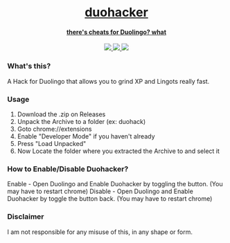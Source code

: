 <h1 align="center">
  <br>
  <a href="https://github.com/smintf/duohacker/">
  <br>
  duohacker
  <br>
</h1>


<h4 align="center">there's cheats for Duolingo? what</h4>

<p align="center">
  <a href="https://unlicense.org/">
    <img src="https://img.shields.io/badge/license-unlicense-black">
  </a>
  <a href="https://github.com/smintf/duohacker/releases">
      <img src="https://img.shields.io/badge/version-v3-blue">
  </a>
  <a href="https://github.com/smintf/duohacker/">
      <img src="https://img.shields.io/badge/status-works-success">
  </a>
</p>

### What's this?
A Hack for Duolingo that allows you to grind XP and Lingots really fast.

### Usage
1. Download the .zip on Releases
2. Unpack the Archive to a folder (ex: duohack)
3. Goto chrome://extensions
4. Enable "Developer Mode" if you haven't already
5. Press "Load Unpacked"
6. Now Locate the folder where you extracted the Archive to and select it

### How to Enable/Disable Duohacker?

Enable - Open Duolingo and Enable Duohacker by toggling the button. (You may have to restart chrome)
Disable - Open Duolingo and Enable Duohacker by toggle the button back. (You may have to restart chrome)

### Disclaimer

I am not responsible for any misuse of this, in any shape or form.
